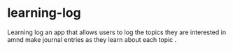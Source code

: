 # learning-log
Learning log an app that allows users to log the topics they are interested in amnd make journal entries as they learn about each topic .
